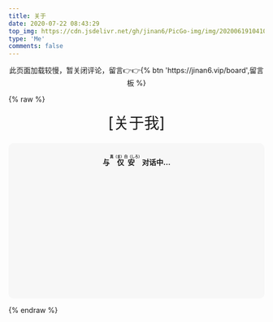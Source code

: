 ```yaml
---
title: 关于
date: 2020-07-22 08:43:29
top_img: https://cdn.jsdelivr.net/gh/jinan6/PicGo-img/img/20200619104100.jpg
type: 'Me'
comments: false
---
```


<center>
    <div class="tip key font5 fas fa-key"><p>此页面加载较慢，暂关闭评论，留言👉👉{% btn 'https://jinan6.vip/board',留言板 %}</p></div>
</center>




<!-- https://www.bootcdn.cn/botui/ -->
<link href="https://cdn.bootcss.com/botui/0.3.9/botui-theme-default.css" rel="stylesheet">
<link href="https://cdn.bootcss.com/botui/0.3.9/botui.min.css" rel="stylesheet">

{% raw %}
<!-- 因为vue和botui更新导至bug,现将对话移至js下的botui中配置 -->

<div class="entry-content">
  <div class="moe-mashiro" style="text-align:center; font-size: 30px; margin-bottom: 20px;">[关于我]</div>
  <div id="hello-mashiro" class="popcontainer" style="min-height: 300px; padding: 2px 6px 4px; background-color: rgb(242, 242, 242, 0.5); border-radius: 10px;">
    <center>
    <p>
    </p>
    <h4>
    与&nbsp;<ruby>
    仅安&nbsp;<rp>
    （</rp>
    <rt>
    真（ま）白（しろ）</rt>
    <rp>
    ）</rp>
    </ruby>
    对话中...</h4>
    <p>
    </p>
    </center>
    <bot-ui></botui>
  </div>
</div>

<!--<script src="https://cungudafa.gitee.io/js/botui.js></script>-->

<script src="https://cdn.jsdelivr.net/gh/jinan6/CDN/js/botui.js"></script>
<script>
bot_ui_ini()
</script>



{% endraw %}